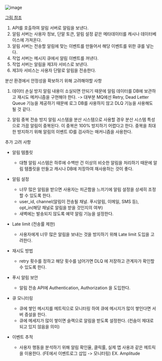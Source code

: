 ![image](https://github.com/user-attachments/assets/553274b6-da23-4c9e-b6b0-f297a3adc0fb)

[그림 참조](https://seongho96.tistory.com/116)

1. API를 호출하여 알림 서버로 알림을 보낸다.
2. 알림 서버는 사용자 정보, 단말 토큰, 알림 설정 같은 메타데이터를 캐시나 데이터베이스에 가져온다.
3. 알림 서버는 전송할 알림에 맞는 이벤트를 만들어서 해당 이벤트를 위한 큐를 넣는다.
4. 작업 서버는 메시지 큐에서 알림 이벤트를 꺼낸다.
5. 작업 서버는 알림을 제3자 서비스로 보낸다.
6. 제3자 서비스는 사용자 단말로 알림을 전송한다.


분산 환경에서 안정성을 확보하기 위해 고려해야할 사항

1) 데이터 손실 방지
알림 내용이 소실되면 안되기 때문에 알림 데이터를 DB에 보관하고 재시도 메커니즘을 구현해야 한다.
-> 대부분 MQ에선 Retry, Dead Letter Queue 기능을 제공하기 때문에 로그 DB를 사용하지 않고 DLQ 기능을 사용해도 될 것 같다.

2) 알림 중복 전송 방지
알림 시스템을 분산 시스템으로 사용할 경우 분산 시스템 특성으로 가끔 알림이 중복된다.
이 중복은 100% 방지하기 어렵다고 한다.
중복을 최대한 방지하기 위해 알림의 이벤트 ID를 검사하는 매커니즘을 사용한다.


추가 고려 사항
- 알림 템플릿
  - 대형 알림 시스템은 하루에 수백만 건 이상의 비슷한 알림을 처리하기 때문에 알림 템플릿을 만들고 캐시나 DB에 저장하여 재사용하는 것이 좋다.

- 알림 설정
  - 너무 많은 알림을 받으면 사용자는 피곤함을 느끼기에 알림 설정을 상세히 조정할 수 있도록 한다.
  - user_id, channel(알림이 전송될 채널. 푸시알림, 이메일, SMS 등), opt_in(해당 채널로 알림을 받을 것인지의 여부) 
  - 새벽에는 발송되지 않도록 예약 알림 기능을 설정한다. 
    
- Late limit (전송률 제한)
   - 사용자에게 너무 많은 알림을 보내는 것을 방지하기 위해 Late limit 도입을 고려한다.

- 재시도 방법
   - retry 횟수를 정하고 해당 횟수를 넘어가면 DLQ 에 저장하고 관계자가 확인할 수 있도록 한다.

- 푸시 알림 보안
   - 알림 전송 API에 Authentication, Authorization 을 도입한다.

- 큐 모니터링
  - 큐에 쌓인 메시지를 메트릭으로 모니터링 하여 큐에 메시지가 많이 쌓인다면 서버 증설을 한다.
  - 큐에 메세지가 많이 쌓이면 슬랙으로 알림을 받도록 설정한다. (컨슘이 제대로 되고 있지 않음을 의미) 

- 이벤트 추적
  - 사용자 행동을 분석하기 위해 알림 확인율, 클릭률, 실제 앱 사용과 같은 메트릭을 이용한다. (FE에서 이벤트로그 삽입 -> 모니터링) EX. Amplitude 
